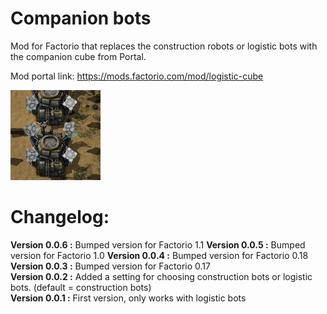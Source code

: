 # Companion bots
Mod for Factorio that replaces the construction robots or logistic bots with the companion cube from Portal. 

Mod portal link: https://mods.factorio.com/mod/logistic-cube

![alt mod thumbnail](https://github.com/MagicHack/logistic-cube/raw/master/thumbnail.png)

# Changelog:
**Version 0.0.6 :** Bumped version for Factorio 1.1
**Version 0.0.5 :** Bumped version for Factorio 1.0
**Version 0.0.4 :** Bumped version for Factorio 0.18  
**Version 0.0.3 :** Bumped version for Factorio 0.17  
**Version 0.0.2 :** Added a setting for choosing construction bots or logistic bots.
(default = construction bots)  
**Version 0.0.1 :** First version, only works with logistic bots  
